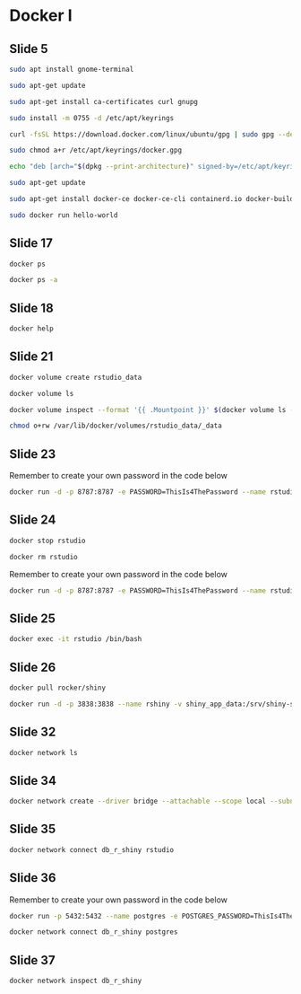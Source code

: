 # Docker I
## Slide 5
```bash
sudo apt install gnome-terminal

sudo apt-get update

sudo apt-get install ca-certificates curl gnupg

sudo install -m 0755 -d /etc/apt/keyrings

curl -fsSL https://download.docker.com/linux/ubuntu/gpg | sudo gpg --dearmor -o /etc/apt/keyrings/docker.gpg

sudo chmod a+r /etc/apt/keyrings/docker.gpg

echo "deb [arch="$(dpkg --print-architecture)" signed-by=/etc/apt/keyrings/docker.gpg] https://download.docker.com/linux/ubuntu "$(. /etc/os-release && echo "$VERSION_CODENAME")" stable" | sudo tee /etc/apt/sources.list.d/docker.list > /dev/null

sudo apt-get update

sudo apt-get install docker-ce docker-ce-cli containerd.io docker-buildx-plugin docker-compose-plugin

sudo docker run hello-world
```
## Slide 17
```bash
docker ps
```
```bash
docker ps -a
```
## Slide 18
```bash
docker help
```
## Slide 21
```bash
docker volume create rstudio_data
```
```bash
docker volume ls
```
```bash
docker volume inspect --format '{{ .Mountpoint }}' $(docker volume ls -q)
```
```bash
chmod o+rw /var/lib/docker/volumes/rstudio_data/_data
```
## Slide 23
Remember to create your own password in the code below
```bash
docker run -d -p 8787:8787 -e PASSWORD=ThisIs4ThePassword --name rstudio -v rstudio_data:/home/rstudio rocker/rstudio
```
## Slide 24
```bash
docker stop rstudio
```
```bash
docker rm rstudio
```
Remember to create your own password in the code below
```bash
docker run -d -p 8787:8787 -e PASSWORD=ThisIs4ThePassword --name rstudio -v rstudio_data:/home/rstudio rocker/rstudio
```
## Slide 25
```bash
docker exec -it rstudio /bin/bash
```

## Slide 26 
```bash
docker pull rocker/shiny
```
```bash
docker run -d -p 3838:3838 --name rshiny -v shiny_app_data:/srv/shiny-server rocker/shiny
```

## Slide 32
```bash
docker network ls
```

## Slide 34
```bash
docker network create --driver bridge --attachable --scope local --subnet 10.0.42.0/24 --ip-range 10.0.42.128/25 db_r_shiny
```

## Slide 35
```bash
docker network connect db_r_shiny rstudio
```

## Slide 36
Remember to create your own password in the code below
```bash
docker run -p 5432:5432 --name postgres -e POSTGRES_PASSWORD=ThisIs4ThePassword -e POSTGRES_USER=postgres -d -v postgres_data:/var/lib/postgresql/data postgres
```
```bash
docker network connect db_r_shiny postgres
```

## Slide 37
```bash
docker network inspect db_r_shiny
```


